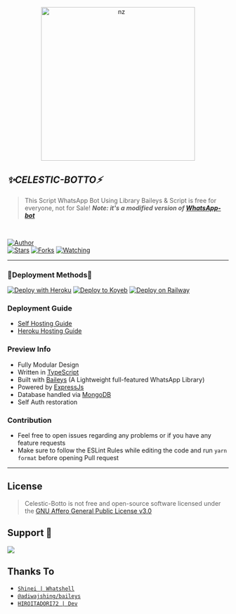 <p align="center">
<img src="https://telegra.ph/file/cc98bcb50f51063dc04e0.jpg" alt="nz" width="350"/>
</p>

## ***✨️CELESTIC-BOTTO⚡️***
> This Script WhatsApp Bot Using Library Baileys & Script is free for everyone, not for Sale!
> ***Note: it's a modified version of [WhatsApp-bot](https://github.com/LuckyYam/WhatsApp-bot)***
</br>

<a href="https://github.com/HIROITADORI72/"><img title="Author" src="https://img.shields.io/badge/Author-HIROITADORI72-blue.svg?color=54aeff&style=for-the-badge&logo=github" /></a>  
<a href="https://github.com/HIROITADORI72/Celestic-Botto"><img title="Stars" src="https://img.shields.io/github/stars/HIROITADORI72/Celestic-Botto?color=54aeff&style=flat-square" /></a>
<a href="https://github.com/AliAryanTech/Celestic-Botto/network/members"><img title="Forks" src="https://img.shields.io/github/forks/HIROITADORI72/Celestic-Botto?color=54aeff&style=flat-square" /></a>
<a href="https://github.com/AliAryanTech/Celestic-Botto/watchers"><img title="Watching" src="https://img.shields.io/github/watchers/HIROITADORI72/Celestic-Botto?label=watchers&color=54aeff&style=flat-square" /></a> <br>

---

### 🧧Deployment Methods🧧
[![Deploy with Heroku](https://www.herokucdn.com/deploy/button.svg "Deploy with Heroku")](https://heroku.com/deploy?template=https://github.com/elbarto2m/Dreaded-zoro/blob/master/ "Deploy with Heroku")
[![Deploy to Koyeb](https://www.koyeb.com/static/images/deploy/button.svg)](https://app.koyeb.com/apps/deploy?type=docker&image=quay.io/toshi-san001/koyeb-auto-install:main&env%5BPORT%5D=8000&env%5BPREFIX%5D&&env%5BMONGODB%5D&&env%MODS%5D&name=Dreaded-WhatsApp)
[![Deploy on Railway](https://railway.app/button.svg)](https://railway.app/new/template/3j9GNw?referralCode=TE7efK)

### Deployment Guide
- [Self Hosting Guide](https://github.com/AliAryanTech/Chisato-WhatsApp/blob/master/Self-Hosting-Guide.md)
- [Heroku Hosting Guide](https://github.com/AliAryanTech/Chisato-WhatsApp/blob/master/Heroku-Hosting-Guide.md)

### Preview Info
- Fully Modular Design </br>
- Written in [TypeScript](https://www.typescriptlang.org/)
- Built with [Baileys](https://github.com/adiwajshing/baileys) (A Lightweight full-featured WhatsApp Library)
- Powered by [ExpressJs](https://expressjs.com/) </br>
- Database handled via [MongoDB](https://www.mongodb.com/) </br>
- Self Auth restoration </br>

### Contribution
- Feel free to open issues regarding any problems or if you have any feature requests 
- Make sure to follow the ESLint Rules while editing the code and run `yarn format` before opening Pull request 

--- 

## License

> Celestic-Botto is not free and open-source software licensed under the [GNU Affero General Public License v3.0](https://github.com/HIROITADORI72/CELESTIC-BOTTO/blob/master/LICENSE)

## Support 🍪

<a href="https://chat.whatsapp.com/IDXPYkGVTjw6GbSnMbVNcK">
  <img src="https://img.shields.io/badge/Support_Group-0a0a0a?style=for-the-badge&logo=whatsapp&logoColor=white">
</a>

</br>

## Thanks To
* [`Shinei | Whatshell`](https://github.com/LuckyYam/)
* [`@adiwajshing/baileys`](https://github.com/adiwajshing/baileys)
* [`HIROITADORI72 | Dev`](https://github.com/HIROITADORI72/)
